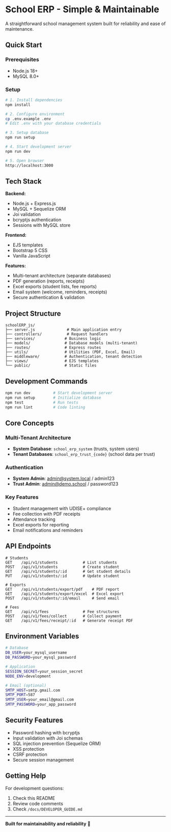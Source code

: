 # School ERP - Simple & Maintainable

A straightforward school management system built for reliability and ease of maintenance.

## Quick Start

### Prerequisites
- Node.js 18+
- MySQL 8.0+

### Setup
```bash
# 1. Install dependencies
npm install

# 2. Configure environment
cp .env.example .env
# Edit .env with your database credentials

# 3. Setup database
npm run setup

# 4. Start development server
npm run dev

# 5. Open browser
http://localhost:3000
```

## Tech Stack

**Backend:**
- Node.js + Express.js
- MySQL + Sequelize ORM
- Joi validation
- bcryptjs authentication
- Sessions with MySQL store

**Frontend:**
- EJS templates
- Bootstrap 5 CSS
- Vanilla JavaScript

**Features:**
- Multi-tenant architecture (separate databases)
- PDF generation (reports, receipts)
- Excel exports (student lists, fee reports)
- Email system (welcome, reminders, receipts)
- Secure authentication & validation

## Project Structure

```
schoolERP_js/
├── server.js              # Main application entry
├── controllers/           # Request handlers
├── services/             # Business logic
├── models/               # Database models (multi-tenant)
├── routes/               # Express routes
├── utils/                # Utilities (PDF, Excel, Email)
├── middleware/           # Authentication, tenant detection
├── views/                # EJS templates
└── public/               # Static files
```

## Development Commands

```bash
npm run dev          # Start development server
npm run setup        # Initialize database
npm test             # Run tests
npm run lint         # Code linting
```

## Core Concepts

### Multi-Tenant Architecture
- **System Database**: `school_erp_system` (trusts, system users)
- **Tenant Databases**: `school_erp_trust_{code}` (school data per trust)

### Authentication
- **System Admin**: admin@system.local / admin123
- **Trust Admin**: admin@demo.school / password123

### Key Features
- Student management with UDISE+ compliance
- Fee collection with PDF receipts
- Attendance tracking
- Excel exports for reporting
- Email notifications and reminders

## API Endpoints

```
# Students
GET    /api/v1/students           # List students
POST   /api/v1/students           # Create student
GET    /api/v1/students/:id       # Get student details
PUT    /api/v1/students/:id       # Update student

# Exports
GET    /api/v1/students/export/pdf    # PDF report
GET    /api/v1/students/export/excel  # Excel export
POST   /api/v1/students/:id/email     # Send email

# Fees
GET    /api/v1/fees               # Fee structures
POST   /api/v1/fees/collect       # Collect payment
GET    /api/v1/fees/receipt/:id   # Generate receipt PDF
```

## Environment Variables

```bash
# Database
DB_USER=your_mysql_username
DB_PASSWORD=your_mysql_password

# Application
SESSION_SECRET=your_session_secret
NODE_ENV=development

# Email (optional)
SMTP_HOST=smtp.gmail.com
SMTP_PORT=587
SMTP_USER=your_email@gmail.com
SMTP_PASSWORD=your_app_password
```

## Security Features

- Password hashing with bcryptjs
- Input validation with Joi schemas
- SQL injection prevention (Sequelize ORM)
- XSS protection
- CSRF protection
- Secure session management

## Getting Help

For development questions:
1. Check this README
2. Review code comments
3. Check `/docs/DEVELOPER_GUIDE.md`

---

**Built for maintainability and reliability** 🚀